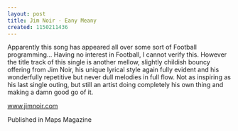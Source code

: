 ```yaml
---
layout: post
title: Jim Noir - Eany Meany
created: 1150211436
---
```

Apparently this song has appeared all over some sort of Football programming... Having no interest in Football, I cannot verify this. However the title track of this single is another mellow, slightly childish bouncy offering from Jim Noir, his unique lyrical style again fully evident and his wonderfully repetitive but never dull melodies in full flow. Not as inspiring as his last single outing, but still an artist doing completely his own thing and making a damn good go of it.

<a href='http://www.jimnoir.com' target='_blank'>www.jimnoir.com</a>


Published in Maps Magazine
